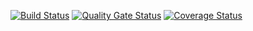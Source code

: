 [![Build Status](https://travis-ci.com/Haaizenberg/TestingLabs-2.svg?branch=master)](https://travis-ci.org/Haaizenberg/TestingLabs-2)
[![Quality Gate Status](https://sonarcloud.io/api/project_badges/measure?project=Haaizenberg_TestingLabs-2&metric=alert_status)](https://sonarcloud.io/dashboard?id=Haaizenberg_TestingLabs-2)
[![Coverage Status](https://coveralls.io/repos/github/Haaizenberg/TestingLabs-2/badge.svg?branch=master)](https://coveralls.io/github/Haaizenberg/TestingLabs-2?branch=master)
